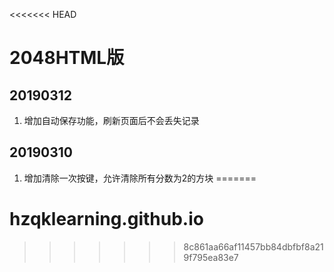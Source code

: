 <<<<<<< HEAD
# 2048HTML版

## 20190312
1. 增加自动保存功能，刷新页面后不会丢失记录

## 20190310
1. 增加清除一次按键，允许清除所有分数为2的方块
=======
# hzqklearning.github.io
>>>>>>> 8c861aa66af11457bb84dbfbf8a219f795ea83e7
